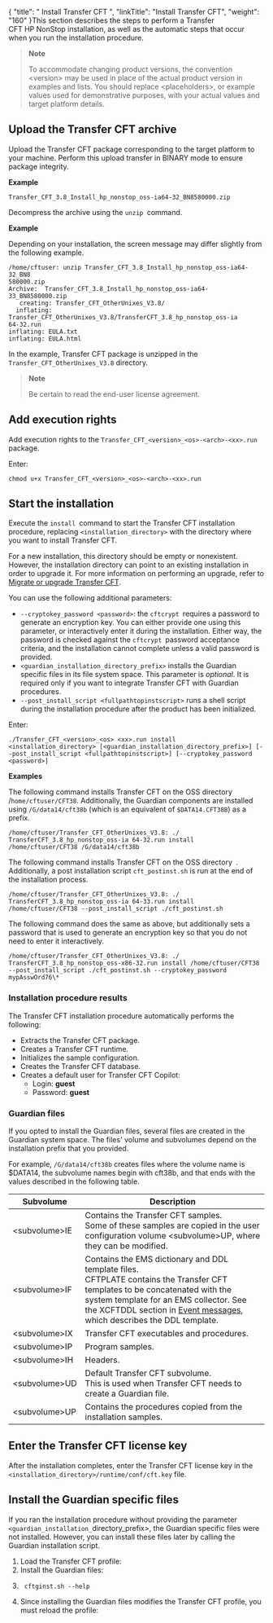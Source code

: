{
    "title": " Install Transfer CFT ",
    "linkTitle": "Install Transfer CFT",
    "weight": "160"
}This section describes the steps to perform a Transfer CFT HP NonStop installation, as well as the automatic steps that occur when you run the installation procedure.

> **Note**
>
> To accommodate changing product versions, the convention &lt;version> may be used in place of the actual product version in examples and lists. You should replace &lt;placeholders>, or example values used for demonstrative purposes, with your actual values and target platform details.

## Upload the Transfer CFT archive

Upload the Transfer CFT package corresponding to the target platform to your machine. Perform this upload transfer in BINARY mode to ensure package integrity.

**Example**

```
Transfer_CFT_3.8_Install_hp_nonstop_oss-ia64-32_BN8580000.zip
```

Decompress the archive using the `unzip `command.

**Example**

Depending on your installation, the screen message may differ slightly from the following example.

```
/home/cftuser: unzip Transfer_CFT_3.8_Install_hp_nonstop_oss-ia64-32_BN8
580000.zip
Archive:  Transfer_CFT_3.8_Install_hp_nonstop_oss-ia64-33_BN8580000.zip
   creating: Transfer_CFT_OtherUnixes_V3.8/
  inflating: Transfer_CFT_OtherUnixes_V3.8/TransferCFT_3.8_hp_nonstop_oss-ia
64-32.run
inflating: EULA.txt
inflating: EULA.html
```

In the example, Transfer CFT package is unzipped in the `Transfer_CFT_OtherUnixes_V3.8` directory.

> **Note**
>
> Be certain to read the end-user license agreement.

## Add execution rights

Add execution rights to the `Transfer_CFT_<version>_<os>-<arch>-<xx>.run` package.

Enter:

```
chmod u+x Transfer_CFT_<version>_<os>-<arch>-<xx>.run
```

## Start the installation

Execute the `install `command to start the Transfer CFT installation procedure, replacing `<installation_directory>` with the directory where you want to install Transfer CFT.

For a new installation, this directory should be empty or nonexistent. However, the installation directory can point to an existing installation in order to upgrade it. For more information on performing an upgrade, refer to <a href="" class="MCXref xref">Migrate or upgrade Transfer CFT</a>.

You can use the following additional parameters:

- `--cryptokey_password <password>`: the `cftcrypt `requires a password to generate an encryption key. You can either provide one using this parameter, or interactively enter it during the installation. Either way, the password is checked against the `cftcrypt `password acceptance criteria, and the installation cannot complete unless a valid password is provided.
- `<guardian_installation_directory_prefix>` installs the Guardian specific files in its file system space. This parameter is *optional*. It is required only if you want to integrate Transfer CFT with Guardian procedures.
- `--post_install_script <fullpathtopinstscript>` runs a shell script during the installation procedure after the product has been initialized.

Enter:

```
./Transfer_CFT_<version>_<os> <xx>.run install <installation_directory> [<guardian_installation_directory_prefix>] [--post_install_script <fullpathtopinstscript>] [--cryptokey_password <password>]
```

**Examples**

The following command installs Transfer CFT on the OSS directory /`home/cftuser/CFT38`. Additionally, the Guardian components are installed using `/G/data14/cft38b` (which is an equivalent of `$DATA14.CFT38B`) as a prefix.

```
/home/cftuser/Transfer_CFT_OtherUnixes_V3.8: ./ TransferCFT_3.8_hp_nonstop_oss-ia 64-32.run install /home/cftuser/CFT38 /G/data14/cft38b
```

The following command installs Transfer CFT on the OSS directory` `. Additionally, a post installation script `cft_postinst.sh` is run at the end of the installation process.

```
/home/cftuser/Transfer_CFT_OtherUnixes_V3.8: ./ TransferCFT_3.8_hp_nonstop_oss-ia 64-33.run install /home/cftuser/CFT38 --post_install_script ./cft_postinst.sh
```

The following command does the same as above, but additionally sets a password that is used to generate an encryption key so that you do not need to enter it interactively.

```
/home/cftuser/Transfer_CFT_OtherUnixes_V3.8: ./ TransferCFT_3.8_hp_nonstop_oss-x86-32.run install /home/cftuser/CFT38 --post_install_script ./cft_postinst.sh --cryptokey_password mypAsswOrd76\*
```

### Installation procedure results

The Transfer CFT installation procedure automatically performs the following:

- Extracts the Transfer CFT package.
- Creates a Transfer CFT runtime.
- Initializes the sample configuration.
- Creates the Transfer CFT database.
- Creates a default user for Transfer CFT Copilot:
    -   Login: **guest**
    -   Password: **guest**

<span id="Guardian"></span>

### Guardian files

If you opted to install the Guardian files, several files are created in the Guardian system space. The files' volume and subvolumes depend on the installation prefix that you provided.

For example, `/G/data14/cft38b` creates files where the volume name is $DATA14, the subvolume names begin with cft38b, and that ends with the values described in the following table.


| Subvolume  | Description  |
| --- | --- |
| &lt;subvolume&gt;IE  | Contains the Transfer CFT samples.<br/> Some of these samples are copied in the user configuration volume &lt;subvolume&gt;UP, where they can be modified. |
| &lt;subvolume&gt;IF  | Contains the EMS dictionary and DDL template files.<br/> CFTPLATE contains the Transfer CFT templates to be concatenated with the system template for an EMS collector. See the XCFTDDL section in <a href="">Event messages</a>, which describes the DDL template. |
| &lt;subvolume&gt;IX  | Transfer CFT executables and procedures. |
| &lt;subvolume&gt;IP  | Program samples.  |
| &lt;subvolume&gt;IH  | Headers.  |
| <span id="subvolumeUD"></span>&lt;subvolume&gt;UD  | Default Transfer CFT subvolume.<br/> This is used when Transfer CFT needs to create a Guardian file. |
| &lt;subvolume&gt;UP  | Contains the procedures copied from the installation samples.  |


## Enter the Transfer CFT license key

After the installation completes, enter the Transfer CFT license key in the `<installation_directory>/runtime/conf/cft.key` file.

<span id="Install"></span>

## Install the Guardian specific files

If you ran the installation procedure without providing the parameter `<guardian_installation_`directory\_prefix>, the Guardian specific files were not installed. However, you can install these files later by calling the Guardian installation script.

1. Load the Transfer CFT profile:
1. Install the Guardian files:
1. ```
    cftginst.sh --help
    ```
1. Since installing the Guardian files modifies the Transfer CFT profile, you must reload the profile:
